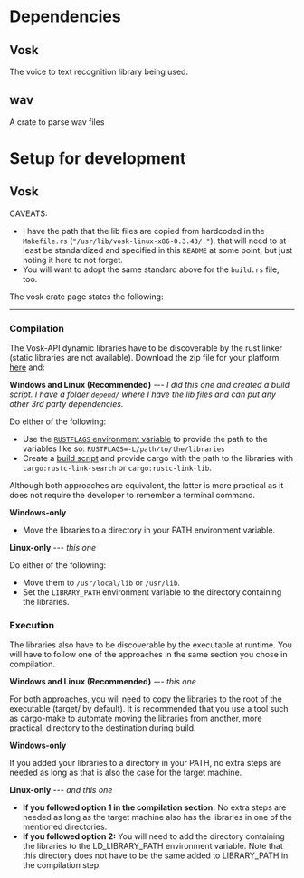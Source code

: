 # Dependencies
## Vosk
The voice to text recognition library being used.

## wav
A crate to parse wav files

# Setup for development
## Vosk
CAVEATS:
- I have the path that the lib files are copied from hardcoded in the `Makefile.rs` (`"/usr/lib/vosk-linux-x86-0.3.43/."`), that will need to at least be standardized and specified in this `README` at some point, but just noting it here to not forget.
- You will want to adopt the same standard above for the `build.rs` file, too.

The vosk crate page states the following:
____
### Compilation

The Vosk-API dynamic libraries have to be discoverable by the rust linker (static libraries are not available). Download the zip file for your platform [here](https://github.com/alphacep/vosk-api/releases) and:

**Windows and Linux (Recommended)** *--- I did this one and created a build script. I have a folder `depend/` where I have the lib files and can put any other 3rd party dependencies.*

Do either of the following:

- Use the [`RUSTFLAGS` environment variable](https://doc.rust-lang.org/cargo/reference/environment-variables.html) to provide the path to the variables like so: `RUSTFLAGS=-L/path/to/the/libraries`
- Create a [build script](https://doc.rust-lang.org/cargo/reference/build-scripts.html) and provide cargo with the path to the libraries with `cargo:rustc-link-search` or `cargo:rustc-link-lib`.

Although both approaches are equivalent, the latter is more practical as it does not require the developer to remember a terminal command.

**Windows-only**

- Move the libraries to a directory in your PATH environment variable.

**Linux-only** *--- this one*

Do either of the following:

- Move them to `/usr/local/lib` or `/usr/lib`.
- Set the `LIBRARY_PATH` environment variable to the directory containing the libraries.

### Execution

The libraries also have to be discoverable by the executable at runtime. You will have to follow one of the approaches in the same section you chose in compilation.

**Windows and Linux (Recommended)** *--- this one*

For both approaches, you will need to copy the libraries to the root of the executable (target/<cargo profile name> by default). It is recommended that you use a tool such as cargo-make to automate moving the libraries from another, more practical, directory to the destination during build.

**Windows-only**

If you added your libraries to a directory in your PATH, no extra steps are needed as long as that is also the case for the target machine.

**Linux-only** *--- and this one*

- **If you followed option 1 in the compilation section:** No extra steps are needed as long as the target machine also has the libraries in one of the mentioned directories.
- **If you followed option 2:** You will need to add the directory containing the libraries to the LD_LIBRARY_PATH environment variable. Note that this directory does not have to be the same added to LIBRARY_PATH in the compilation step.
